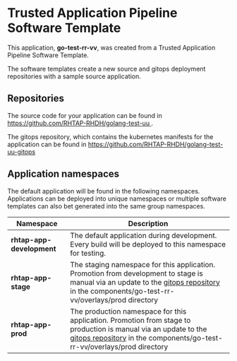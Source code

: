 # Trusted Application Pipeline Software Template

This application, **go-test-rr-vv**, was created from a Trusted Application Pipeline Software Template.

The software templates create a new source and gitops deployment repositories with a sample source application. 

## Repositories

The source code for your application can be found in [https://github.com/RHTAP-RHDH/golang-test-uu ](https://github.com/RHTAP-RHDH/golang-test-uu ).
 
The gitops repository, which contains the kubernetes manifests for the application can be found in 
[https://github.com/RHTAP-RHDH/golang-test-uu-gitops ](https://github.com/RHTAP-RHDH/golang-test-uu-gitops ) 

## Application namespaces 

The default application will be found in the following namespaces. Applications can be deployed into unique namespaces or multiple software templates can also bet generated into the same group namespaces.  

|  Namespace   |  Description   |  
| -------- | -------- |   
| **rhtap-app-development** | The default application during development. Every build will be deployed to this namespace for testing. | 
| **rhtap-app-stage** | The staging namespace for this application. Promotion from development to stage is manual via an update to the [gitops repository](https://github.com/RHTAP-RHDH/golang-test-uu-gitops ) in the components/go-test-rr-vv/overlays/prod directory |  
| **rhtap-app-prod** | The production namespace for this application. Promotion from stage to production is manual via an update to the [gitops repository](https://github.com/RHTAP-RHDH/golang-test-uu-gitops ) in the components/go-test-rr-vv/overlays/prod directory | 